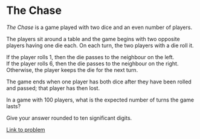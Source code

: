 # The Chase

<p><dfn>The Chase</dfn> is a game played with two dice and an even number of players.</p>

<p>The players sit around a table and the game begins with two opposite players having one die each. On each turn, the two players with a die roll it.</p>

<p>If the player rolls 1, then the die passes to the neighbour on the left.<br />
If the player rolls 6, then the die passes to the neighbour on the right.<br />
Otherwise, the player keeps the die for the next turn.</p>

<p>The game ends when one player has both dice after they have been rolled and passed; that player has then lost.</p>

<p>In a game with 100 players, what is the expected number of turns the game lasts?</p>
<p>Give your answer rounded to ten significant digits.</p>

[Link to problem](https://projecteuler.net/problem=227)
